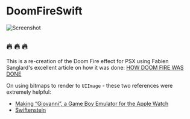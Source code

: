 # DoomFireSwift

![Screenshot](fire.gif)  

## :fire: :fire: :fire:

This is a re-creation of the Doom Fire effect for PSX using Fabien Sanglard's excellent article on how it was done: [HOW DOOM FIRE WAS DONE](http://fabiensanglard.net/doom_fire_psx/index.html)

On using bitmaps to render to `UIImage` - these two references were extremely helpful:
* [Making “Giovanni”, a Game Boy Emulator for the Apple Watch](http://gabrieloc.com/2017/03/21/GIOVANNI.html)
* [Swiftenstein](https://github.com/nicklockwood/Swiftenstein)
